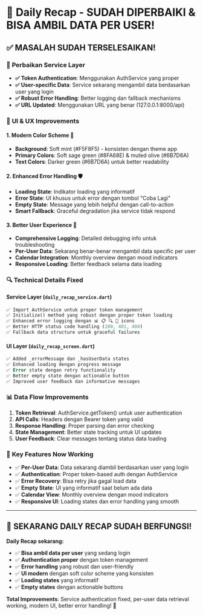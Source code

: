 # 🎉 Daily Recap - SUDAH DIPERBAIKI & BISA AMBIL DATA PER USER!

## ✅ **MASALAH SUDAH TERSELESAIKAN!**

### 🔧 **Perbaikan Service Layer**
- **✅ Token Authentication**: Menggunakan AuthService yang proper
- **✅ User-specific Data**: Service sekarang mengambil data berdasarkan user yang login
- **✅ Robust Error Handling**: Better logging dan fallback mechanisms
- **✅ URL Updated**: Menggunakan URL yang benar (127.0.0.1:8000/api)

### 🎨 **UI & UX Improvements**

#### **1. Modern Color Scheme** 🌿
- **Background**: Soft mint (#F5F8F5) - konsisten dengan theme app
- **Primary Colors**: Soft sage green (#8FA68E) & muted olive (#6B7D6A)
- **Text Colors**: Darker green (#6B7D6A) untuk better readability

#### **2. Enhanced Error Handling** 🛡️
- **Loading State**: Indikator loading yang informatif
- **Error State**: UI khusus untuk error dengan tombol "Coba Lagi"
- **Empty State**: Message yang lebih helpful dengan call-to-action
- **Smart Fallback**: Graceful degradation jika service tidak respond

#### **3. Better User Experience** 👤
- **Comprehensive Logging**: Detailed debugging info untuk troubleshooting
- **Per-User Data**: Sekarang benar-benar mengambil data specific per user
- **Calendar Integration**: Monthly overview dengan mood indicators
- **Responsive Loading**: Better feedback selama data loading

### 🔍 **Technical Details Fixed**

#### **Service Layer (`daily_recap_service.dart`)**
```dart
✅ Import AuthService untuk proper token management
✅ Initialize() method yang robust dengan proper token loading
✅ Enhanced error logging dengan 📊 📋 🔍 🔑 icons
✅ Better HTTP status code handling (200, 401, 404)
✅ Fallback data structure untuk graceful failures
```

#### **UI Layer (`daily_recap_screen.dart`)**
```dart
✅ Added _errorMessage dan _hasUserData states
✅ Enhanced loading dengan progress message
✅ Error state dengan retry functionality
✅ Better empty state dengan actionable button
✅ Improved user feedback dan informative messages
```

### 📊 **Data Flow Improvements**
1. **Token Retrieval**: AuthService.getToken() untuk user authentication
2. **API Calls**: Headers dengan Bearer token yang valid
3. **Response Handling**: Proper parsing dan error checking
4. **State Management**: Better state tracking untuk UI updates
5. **User Feedback**: Clear messages tentang status data loading

### 🎯 **Key Features Now Working**
- ✅ **Per-User Data**: Data sekarang diambil berdasarkan user yang login
- ✅ **Authentication**: Proper token-based auth dengan AuthService
- ✅ **Error Recovery**: Bisa retry jika gagal load data
- ✅ **Empty State**: UI yang informatif saat belum ada data
- ✅ **Calendar View**: Monthly overview dengan mood indicators
- ✅ **Responsive UI**: Loading states dan error handling yang smooth

---

## 🚀 **SEKARANG DAILY RECAP SUDAH BERFUNGSI!**

**Daily Recap sekarang:**
- ✅ **Bisa ambil data per user** yang sedang login
- ✅ **Authentication proper** dengan token management
- ✅ **Error handling** yang robust dan user-friendly
- ✅ **UI modern** dengan soft color scheme yang konsisten
- ✅ **Loading states** yang informatif
- ✅ **Empty states** dengan actionable buttons

**Total Improvements**: Service authentication fixed, per-user data retrieval working, modern UI, better error handling! 🎊
